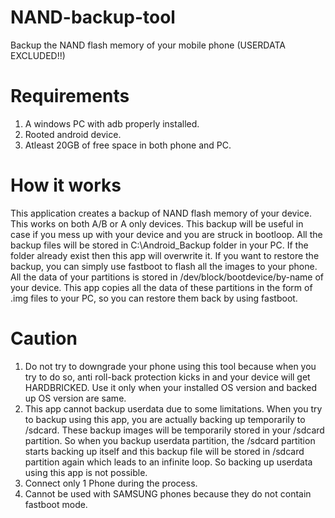 # NAND-backup-tool
Backup the NAND flash memory of your mobile phone (USERDATA EXCLUDED!!)

# Requirements
1. A windows PC with adb properly installed.
2. Rooted android device.
3. Atleast 20GB of free space in both phone and PC.

# How it works
This application creates a backup of NAND flash memory of your device. This works on both A/B or A only devices.
This backup will be useful in case if you mess up with your device and you are struck in bootloop.
All the backup files will be stored in C:\Android_Backup folder in your PC. If the folder already exist then this app will overwrite it.
If you want to restore the backup, you can simply use fastboot to flash all the images to your phone.
All the data of your partitions is stored in /dev/block/bootdevice/by-name of your device.
This app copies all the data of these partitions in the form of .img files to your PC, so you can restore them back by using fastboot.

# Caution
1. Do not try to downgrade  your phone using this tool because when you try to do so, anti roll-back protection kicks in and your device will get HARDBRICKED. Use it only when your installed OS version and backed up OS version are same.
2. This app cannot backup userdata due to some limitations. When you try to backup using this app, you are actually backing up temporarily to /sdcard. These backup images will be temporarily stored in your /sdcard partition. So when you backup userdata partition, the /sdcard partition starts backing up itself and this backup file will be stored in /sdcard partition again which leads to an infinite loop. So backing up userdata using this app is not possible.
3. Connect only 1 Phone during the process.
4. Cannot be used with SAMSUNG phones because they do not contain fastboot mode. 
